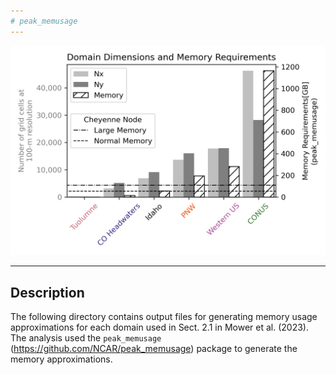 ```yaml
---  
# peak_memusage  
---     
```

![plot](./outputs/figs/cpu_lim.jpg)

---   
  
## **Description**  
The following directory contains output files for generating memory usage approximations for each domain used in Sect. 2.1 in Mower et al. (2023). The analysis used the `peak_memusage` (https://github.com/NCAR/peak_memusage) package to generate the memory approximations.
  

